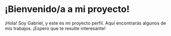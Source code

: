 
# ¡Bienvenido/a a mi proyecto!

¡Hola! Soy Gabriel, y este es mi proyecto perfil. Aquí encontrarás algunos de mis trabajos. ¡Espero que te resulte interesante!




